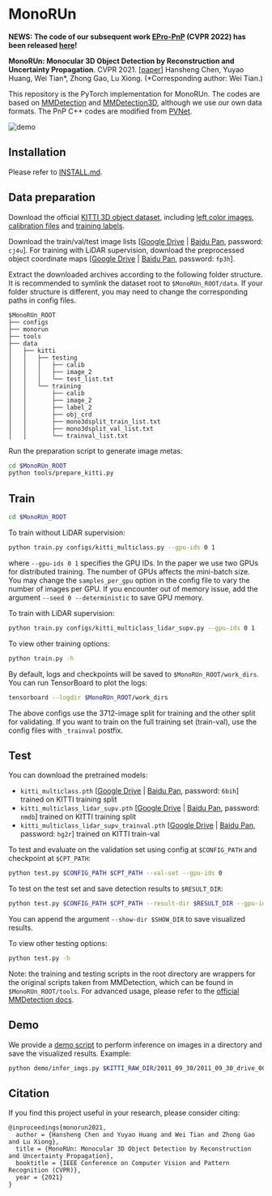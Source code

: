 # MonoRUn

**NEWS: The code of our subsequent work [EPro-PnP](https://arxiv.org/abs/2203.13254) (CVPR 2022) has been released [here](https://github.com/tjiiv-cprg/EPro-PnP)!**

**MonoRUn: Monocular 3D Object Detection by Reconstruction and Uncertainty Propagation**. CVPR 2021. [[paper](https://arxiv.org/abs/2103.12605)]
Hansheng Chen, Yuyao Huang, Wei Tian*, Zhong Gao, Lu Xiong. (\*Corresponding author: Wei Tian.)

This repository is the PyTorch implementation for MonoRUn. The codes are based on [MMDetection](https://github.com/open-mmlab/mmdetection) and [MMDetection3D](https://github.com/open-mmlab/mmdetection3d),  although we use our own data formats. The PnP C++ codes are modified from [PVNet](https://github.com/zju3dv/clean-pvnet).



<img src="demo/demo.gif" alt="demo"  />



## Installation

Please refer to [INSTALL.md](INSTALL.md).

## Data preparation

Download the official [KITTI 3D object dataset](http://www.cvlibs.net/datasets/kitti/eval_object.php?obj_benchmark=3d), including [left color images](http://www.cvlibs.net/download.php?file=data_object_image_2.zip), [calibration files](http://www.cvlibs.net/download.php?file=data_object_calib.zip) and [training labels](http://www.cvlibs.net/download.php?file=data_object_label_2.zip).

Download the train/val/test image lists [[Google Drive](https://drive.google.com/file/d/1edZKOKMV1Z8foip3QOMlnLte4DXuiJ0-/view?usp=sharing) | [Baidu Pan](https://pan.baidu.com/s/1nvk9ndmIdlruH8FEDL6bCA), password: `cj4u`]. For training with LiDAR supervision, download the preprocessed object coordinate maps [[Google Drive](https://drive.google.com/file/d/1yfgq0h0kzPQ6T6LEI3E0qQaIp_3mCVeZ/view?usp=sharing) | [Baidu Pan](https://pan.baidu.com/s/1kTJe-VA1Az1jhm3ctjVI5g), password: `fp3h`].

Extract the downloaded archives according to the following folder structure. It is recommended to symlink the dataset root to `$MonoRUn_ROOT/data`. If your folder structure is different, you may need to change the corresponding paths in config files.

```
$MonoRUn_ROOT
├── configs
├── monorun
├── tools
├── data
│   ├── kitti
│   │   ├── testing
│   │   │   ├── calib
│   │   │   ├── image_2
│   │   │   └── test_list.txt
│   │   └── training
│   │       ├── calib
│   │       ├── image_2
│   │       ├── label_2
│   │       ├── obj_crd
│   │       ├── mono3dsplit_train_list.txt
│   │       ├── mono3dsplit_val_list.txt
│   │       └── trainval_list.txt
```

Run the preparation script to generate image metas:

```bash
cd $MonoRUn_ROOT
python tools/prepare_kitti.py
```

## Train

```bash
cd $MonoRUn_ROOT
```

To train without LiDAR supervision:

``` bash
python train.py configs/kitti_multiclass.py --gpu-ids 0 1
```

where  `--gpu-ids 0 1` specifies the GPU IDs. In the paper we use two GPUs for distributed training.  The number of GPUs affects the mini-batch size. You may change the `samples_per_gpu` option in the config file to vary the number of images per GPU. If you encounter out of memory issue, add the argument `--seed 0 --deterministic` to save GPU memory.

To train with LiDAR supervision:

```bash
python train.py configs/kitti_multiclass_lidar_supv.py --gpu-ids 0 1
```

To view other training options:

```bash
python train.py -h
```

By default, logs and checkpoints will be saved to `$MonoRUn_ROOT/work_dirs`. You can run TensorBoard to plot the logs:

```bash
tensorboard --logdir $MonoRUn_ROOT/work_dirs
```

The above configs use the 3712-image split for training and the other split for validating. If you want to train on the full training set (train-val), use the config files with `_trainval` postfix.

## Test

You can download the pretrained models:

- `kitti_multiclass.pth` [[Google Drive](https://drive.google.com/file/d/1J_3BnMrhKGCeBT1R2VxK8hZbUhUlHpDd/view?usp=sharing) | [Baidu Pan](https://pan.baidu.com/s/1kYLP8YjYPi9QSQH2Y-XtrA), password: `6bih`] trained on KITTI training split
- `kitti_multiclass_lidar_supv.pth` [[Google Drive](https://drive.google.com/file/d/1T0aTZtjs1YGU2j09VldLubUr_057p_eJ/view?usp=sharing) | [Baidu Pan](https://pan.baidu.com/s/1wzfQxnGH08RV9d0uCnZRwQ), password: `nmdb`] trained on KITTI training split
- `kitti_multiclass_lidar_supv_trainval.pth` [[Google Drive](https://drive.google.com/file/d/1myWQKL26W_uVIAPlaq5RoXiuUeyqQYVS/view?usp=sharing) | [Baidu Pan](https://pan.baidu.com/s/1uRDDEYiFiRpuO3Ppa7Jtdg), password: `hg2r`] trained on KITTI train-val

To test and evaluate on the validation set using config at `$CONFIG_PATH` and checkpoint at `$CPT_PATH`:

```bash
python test.py $CONFIG_PATH $CPT_PATH --val-set --gpu-ids 0
```

To test on the test set and save detection results to `$RESULT_DIR`:

```bash
python test.py $CONFIG_PATH $CPT_PATH --result-dir $RESULT_DIR --gpu-ids 0
```

You can append the argument `--show-dir $SHOW_DIR` to save visualized results.

To view other testing options:

```bash
python test.py -h
```

Note: the training and testing scripts in the root directory are wrappers for the original scripts taken from MMDetection, which can be found in `$MonoRUn_ROOT/tools`. For advanced usage, please refer to the [official MMDetection docs](https://mmdetection.readthedocs.io).

## Demo

We provide a [demo script](demo/infer_imgs.py) to perform inference on images in a directory and save the visualized results. Example:

```bash
python demo/infer_imgs.py $KITTI_RAW_DIR/2011_09_30/2011_09_30_drive_0027_sync/image_02/data configs/kitti_multiclass_lidar_supv_trainval.py checkpoints/kitti_multiclass_lidar_supv_trainval.pth --calib demo/calib.csv --show-dir show/2011_09_30_drive_0027
```

## Citation

If you find this project useful in your research, please consider citing:

```
@inproceedings{monorun2021, 
  author = {Hansheng Chen and Yuyao Huang and Wei Tian and Zhong Gao and Lu Xiong}, 
  title = {MonoRUn: Monocular 3D Object Detection by Reconstruction and Uncertainty Propagation}, 
  booktitle = {IEEE Conference on Computer Vision and Pattern Recognition (CVPR)}, 
  year = {2021}
}
```
